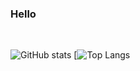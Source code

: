 ### Hello

<br />

![GitHub stats](https://github-readme-stats.vercel.app/api?username=cyrinux&show_icons=true&theme=gruvbox)
[![Top Langs](https://github-readme-stats.vercel.app/api/top-langs/?username=cyrinux)

